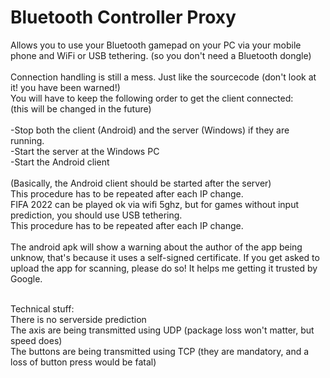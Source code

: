 # Bluetooth Controller Proxy
Allows you to use your Bluetooth gamepad on your PC via your mobile phone and WiFi or USB tethering. (so you don't need a Bluetooth dongle)<br>
<br>
Connection handling is still a mess. Just like the sourcecode (don't look at it! you have been warned!) <br>
You will have to keep the following order to get the client connected:<br>
(this will be changed in the future)<br>
<br>
-Stop both the client (Android) and the server (Windows) if they are running.<br>
-Start the server at the Windows PC<br>
-Start the Android client<br>
<br>
(Basically, the Android client should be started after the server)<br>
This procedure has to be repeated after each IP change.<br>
FIFA 2022 can be played ok via wifi 5ghz, but for games without input prediction, you should use USB tethering.<br>
This procedure has to be repeated after each IP change.<br>
<br>
The android apk will show a warning about the author of the app being unknow, that's because it uses a self-signed certificate.
If you get asked to upload the app for scanning, please do so! It helps me getting it trusted by Google.

<br>
Technical stuff:<br>
There is no serverside prediction<br>
The axis are being transmitted using UDP (package loss won't matter, but speed does)<br>
The buttons are being transmitted using TCP (they are mandatory, and a loss of button press would be fatal)
